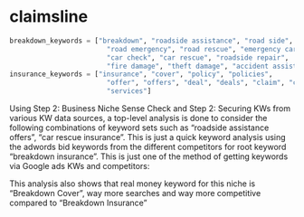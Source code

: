 # claimsline
```python
breakdown_keywords = ["breakdown", "roadside assistance", "road side", 
                        "road emergency", "road rescue", "emergency car repair", 
                        "car check", "car rescue", "roadside repair", 
                        "fire damage", "theft damage", "accident assist"]
insurance_keywords = ["insurance", "cover", "policy", "policies",
                        "offer", "offers", "deal", "deals", "claim", "claims", 
                        "services"]
```

Using Step 2: Business Niche Sense Check and Step 2: Securing KWs from various KW data sources, a top-level analysis is done to consider the following combinations of keyword sets such as “roadside assistance offers”, “car rescue insurance”. This is just a quick keyword analysis using the adwords bid keywords from the different competitors for root keyword “breakdown insurance”.  This is just one of the method of getting keywords via Google ads KWs and competitors:

This analysis also shows that real money keyword for this niche is “Breakdown Cover”, way more searches and way more competitive compared to “Breakdown Insurance”
